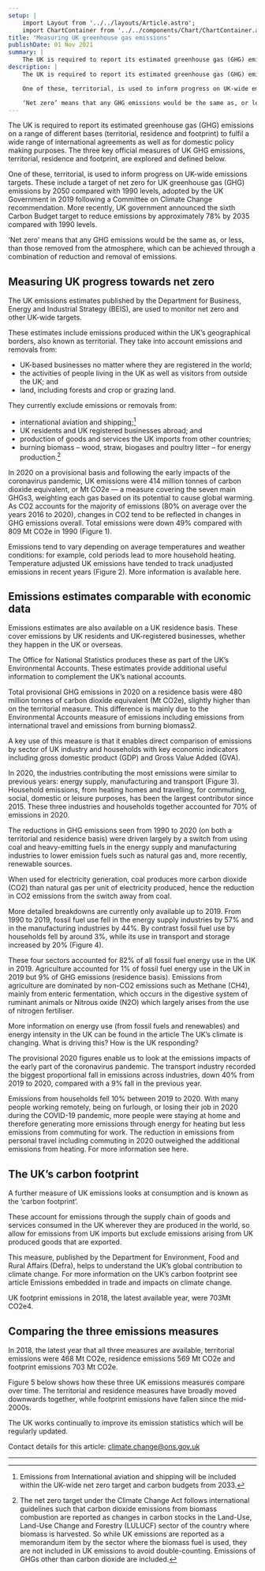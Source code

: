 ```yaml
---
setup: |
    import Layout from '../../layouts/Article.astro';
    import ChartContainer from '../../components/Chart/ChartContainer.astro';
title: "Measuring UK greenhouse gas emissions"
publishDate: 01 Nov 2021
summary: |
    The UK is required to report its estimated greenhouse gas (GHG) emissions on a range of different bases (territorial, residence and footprint) to fulfil a wide range of international agreements as well as for domestic policy making purposes. The three key official measures of UK GHG emissions, territorial, residence and footprint, are explored and defined below.
description: |
    The UK is required to report its estimated greenhouse gas (GHG) emissions on a range of different bases (territorial, residence and footprint) to fulfil a wide range of international agreements as well as for domestic policy making purposes. The three key official measures of UK GHG emissions, territorial, residence and footprint, are explored and defined below.

    One of these, territorial, is used to inform progress on UK-wide emissions targets. These include a target of net zero for UK greenhouse gas (GHG) emissions by 2050 compared with 1990 levels, adopted by the UK Government in 2019 following a Committee on Climate Change recommendation. More recently, UK government announced the sixth Carbon Budget target to reduce emissions by approximately 78% by 2035 compared with 1990 levels.

    ‘Net zero’ means that any GHG emissions would be the same as, or less, than those removed from the atmosphere, which can be achieved through a combination of reduction and removal of emissions.
---
```


The UK is required to report its estimated greenhouse gas (GHG) emissions on a range of different bases (territorial, residence and footprint) to fulfil a wide range of international agreements as well as for domestic policy making purposes. The three key official measures of UK GHG emissions, territorial, residence and footprint, are explored and defined below.

One of these, territorial, is used to inform progress on UK-wide emissions targets. These include a target of net zero for UK greenhouse gas (GHG) emissions by 2050 compared with 1990 levels, adopted by the UK Government in 2019 following a Committee on Climate Change recommendation. More recently, UK government announced the sixth Carbon Budget target to reduce emissions by approximately 78% by 2035 compared with 1990 levels.

‘Net zero’ means that any GHG emissions would be the same as, or less, than those removed from the atmosphere, which can be achieved through a combination of reduction and removal of emissions.

## Measuring UK progress towards net zero

The UK emissions estimates published by the Department for Business, Energy and Industrial Strategy (BEIS), are used to monitor net zero and other UK-wide targets.

These estimates include emissions produced within the UK’s geographical borders, also known as territorial. They take into account emissions and removals from:
* UK-based businesses no matter where they are registered in the world;
* the activities of people living in the UK as well as visitors from outside the UK; and
* land, including forests and crop or grazing land.

They currently exclude emissions or removals from:
* international aviation and shipping;[^1]
* UK residents and UK registered businesses abroad; and
* production of goods and services the UK imports from other countries;
* burning biomass – wood, straw, biogases and poultry litter – for energy production.[^2]

In 2020 on a provisional basis and following the early impacts of the coronavirus pandemic, UK emissions were 414 million tonnes of carbon dioxide equivalent, or Mt CO2e — a measure covering the seven main GHGs3, weighting each gas based on its potential to cause global warming. As CO2 accounts for the majority of emissions (80% on average over the years 2016 to 2020), changes in CO2 tend to be reflected in changes in GHG emissions overall. Total emissions were down 49% compared with 809 Mt CO2e in 1990 (Figure 1).

<ChartContainer 
    title="Figure 1: Net greenhouse gas emissions on a territorial basis were down 49% in 2020 compared with 1990 levels"
    description=""
    source="Department for Business, Energy & Industrial Strategy"
/>

Emissions tend to vary depending on average temperatures and weather conditions: for example, cold periods lead to more household heating. Temperature adjusted UK emissions have tended to track unadjusted emissions in recent years (Figure 2). More information is available here.

<ChartContainer title="Figure 2: Actual and temperature adjusted greenhouse gas emissions, UK, 2009 to 2020 (Mt CO2e)" />

## Emissions estimates comparable with economic data

Emissions estimates are also available on a UK residence basis. These cover emissions by UK residents and UK-registered businesses, whether they happen in the UK or overseas.

The Office for National Statistics produces these as part of the UK’s Environmental Accounts. These estimates provide additional useful information to complement the UK’s national accounts.

Total provisional GHG emissions in 2020 on a residence basis were 480 million tonnes of carbon dioxide equivalent (Mt CO2e), slightly higher than on the territorial measure. This difference is mainly due to the Environmental Accounts measure of emissions including emissions from international travel and emissions from burning biomass2.

A key use of this measure is that it enables direct comparison of emissions by sector of UK industry and households with key economic indicators including gross domestic product (GDP) and Gross Value Added (GVA).

In 2020, the industries contributing the most emissions were similar to previous years: energy supply, manufacturing and transport (Figure 3). Household emissions, from heating homes and travelling, for commuting, social, domestic or leisure purposes, has been the largest contributor since 2015. These three industries and households together accounted for 70% of emissions in 2020.

<ChartContainer title="Figure 3: Until 2020, households and transport greenhouse gas emissions were relatively stable, while the energy supply sector has trended downwards" />

The reductions in GHG emissions seen from 1990 to 2020 (on both a territorial and residence basis) were driven largely by a switch from using coal and heavy-emitting fuels in the energy supply and manufacturing industries to lower emission fuels such as natural gas and, more recently, renewable sources.

When used for electricity generation, coal produces more carbon dioxide (CO2) than natural gas per unit of electricity produced, hence the reduction in CO2 emissions from the switch away from coal.

More detailed breakdowns are currently only available up to 2019. From 1990 to 2019, fossil fuel use fell in the energy supply industries by 57% and in the manufacturing industries by 44%. By contrast fossil fuel use by households fell by around 3%, while its use in transport and storage increased by 20% (Figure 4).

These four sectors accounted for 82% of all fossil fuel energy use in the UK in 2019. Agriculture accounted for 1% of fossil fuel energy use in the UK in 2019 but 9% of GHG emissions (residence basis). Emissions from agriculture are dominated by non-CO2 emissions such as Methane (CH4), mainly from enteric fermentation, which occurs in the digestive system of ruminant animals or Nitrous oxide (N2O) which largely arises from the use of nitrogen fertiliser.

More information on energy use (from fossil fuels and renewables) and energy intensity in the UK can be found in the article The UK’s climate is changing. What is driving this? How is the UK responding?

<ChartContainer title="Figure 4: The four largest emitting sectors use the most energy from fossil fuels" />

The provisional 2020 figures enable us to look at the emissions impacts of the early part of the coronavirus pandemic. The transport industry recorded the biggest proportional fall in emissions across industries, down 40% from 2019 to 2020, compared with a 9% fall in the previous year.

Emissions from households fell 10% between 2019 to 2020. With many people working remotely, being on furlough, or losing their job in 2020 during the COVID-19 pandemic, more people were staying at home and therefore generating more emissions through energy for heating but less emissions from commuting for work. The reduction in emissions from personal travel including commuting in 2020 outweighed the additional emissions from heating. For more information see here.

## The UK’s carbon footprint

A further measure of UK emissions looks at consumption and is known as the ‘carbon footprint’.

These account for emissions through the supply chain of goods and services consumed in the UK wherever they are produced in the world, so allow for emissions from UK imports but exclude emissions arising from UK produced goods that are exported.

This measure, published by the Department for Environment, Food and Rural Affairs (Defra), helps to understand the UK’s global contribution to climate change. For more information on the UK’s carbon footprint see article Emissions embedded in trade and impacts on climate change.

UK footprint emissions in 2018, the latest available year, were 703Mt CO2e4.

## Comparing the three emissions measures

In 2018, the latest year that all three measures are available, territorial emissions were 468 Mt CO2e, residence emissions 569 Mt CO2e and footprint emissions 703 Mt CO2e.

Figure 5 below shows how these three UK emissions measures compare over time. The territorial and residence measures have broadly moved downwards together, while footprint emissions have fallen since the mid-2000s.

<ChartContainer title="Figure 5: Greenhouse gas emissions on a territorial, residence and carbon footprint basis: UK, 1990 to 2019 and provisional 2020 (Mt CO2e)" />

The UK works continually to improve its emission statistics which will be regularly updated.

Contact details for this article: climate.change@ons.gov.uk

---

[^1]: Emissions from International aviation and shipping will be included within the UK-wide net zero target and carbon budgets from 2033.
[^2]: The net zero target under the Climate Change Act follows international guidelines such that carbon dioxide emissions from biomass combustion are reported as changes in carbon stocks in the Land-Use, Land-Use Change and Forestry (LULUCF) sector of the country where biomass is harvested. So while UK emissions are reported as a memorandum item by the sector where the biomass fuel is used, they are not included in UK emissions to avoid double-counting. Emissions of GHGs other than carbon dioxide are included.